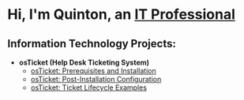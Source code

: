 <h1>Hi, I'm Quinton, an <a href="https://linkedin.com/in/JaneDoe">IT Professional</a></h1>

<h2> Information Technology Projects:</h2>

- <b>osTicket (Help Desk Ticketing System)</b>
  - [osTicket: Prerequisites and Installation](https://github.com/qhdixon/osticket-prereqs)
  - [osTicket: Post-Installation Configuration](https://github.com/qhdixon/post-installation-)
  - [osTicket: Ticket Lifecycle Examples](https://github.com/qhdixon/ticket-lifecycle)
